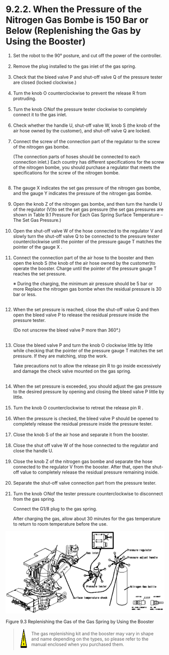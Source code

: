 ﻿# 9.2.2. When the Pressure of the Nitrogen Gas Bombe is 150 Bar or Below (Replenishing the Gas by Using the Booster)


<ol style="list-style-type:decimal" start="1">
    <li>
Set the robot to the 90° posture, and cut off the power of the controller.
</li><br>
    <li>
Remove the plug installed to the gas inlet of the gas spring.
</li><br>
    <li>
Check that the bleed valve P and shut-off valve Q of the pressure tester are closed (locked clockwise.)
</li><br>
    <li>
Turn the knob O counterclockwise to prevent the release R from protruding.
</li><br>
    <li>
Turn the knob ○Nof the pressure tester clockwise to completely connect it to the gas inlet.
</li><br>
    <li>
Check whether the handle U, shut-off valve W, knob S (the knob of the air hose owned by the customer), and shut-off valve Q are locked.
 </li><br>
    <li>
Connect the screw of the connection part of the regulator to the screw of the nitrogen gas bombe.

(The connection parts of hoses should be connected to each connection inlet.)
Each country has different specifications for the screw of the nitrogen bombe, you should purchase a regulator that meets the specifications for the screw of the nitrogen bombe.
</li><br>
    <li>
The gauge X indicates the set gas pressure of the nitrogen gas bombe, and the gauge Y indicates the pressure of the nitrogen gas bombe.
</li><br>
    <li>
Open the knob Z of the nitrogen gas bombe, and then turn the handle U of the regulator (V)to set the set gas pressure (the set gas pressures are shown in Table 9.1 Pressure For Each Gas Spring Surface Temperature – The Set Gas Pressure.)
</li><br>
    <li>
Open the shut-off valve W of the hose connected to the regulator V and slowly turn the shut-off valve Q to be connected to the pressure tester counterclockwise until the pointer of the pressure gauge T matches the pointer of the gauge X .
</li><br>
    <li>
Connect the connection part of the air hose to the booster and then open the knob S (the knob of the air hose owned by the customer)to operate the booster.          
Charge until the pointer of the pressure gauge T reaches the set pressure.

※	During the charging, the minimum air pressure should be 5 bar or more
Replace the nitrogen gas bombe when the residual pressure is 30 bar or less.
</li><br>
    <li>
When the set pressure is reached, close the shut-off value Q and then open the bleed valve P to release the residual pressure inside the pressure tester.

(Do not unscrew the bleed valve P more than 360°.)
</li><br>
    <li>
Close the bleed valve P and turn the knob O clockwise little by little while checking that the pointer of the pressure gauge T matches the set pressure. If they are matching, stop the work.

Take precautions not to allow the release pin R to go inside excessively and damage the check valve mounted on the gas spring.
</li><br>
    <li>
When the set pressure is exceeded, you should adjust the gas pressure to the desired pressure by opening and closing the bleed valve P little by little.
</li><br>
    <li>
Turn the knob O counterclockwise to retreat the release pin R .
</li><br>
    <li>
When the pressure is checked, the bleed valve P should be opened to completely release the residual pressure inside the pressure tester.
</li><br>
    <li>
Close the knob S of the air hose and separate it from the booster.
</li><br>
    <li>
Close the shut off valve W of the hose connected to the regulator and close the handle U. 
</li><br>
    <li>
Close the knob Z of the nitrogen gas bombe and separate the hose connected to the regulator V from the booster. After that, open the shut-off value to completely release the residual pressure remaining inside.
</li><br>
    <li>
Separate the shut-off valve connection part from the pressure tester.
</li><br>
    <li>
Turn the knob ○Nof the tester pressure counterclockwise to disconnect from the gas spring.

Connect the G1/8 plug to the gas spring.

After charging the gas, allow about 30 minutes for the gas temperature to return to room temperature before the use.
</li>
</ol>




![](../../_assets/그림_9.3_부스터_가스스프링_gas_보충.png)

Figure 9.3 Replenishing the Gas of the Gas Spring by Using the Booster

<blockquote>
<table border="0">
<thead>
  <tr>
    <td>
    <div align="center">
      <img src="../../_assets/주의표시.png" width = 60 height = 60>
    </div>
    </td>
    <td colspan="4">The gas replenishing kit and the booster may vary in shape and name depending on the types, so please refer to the manual enclosed when you purchased them.</td>
  </tr>
</thead>
</table>  
</blockquote>
